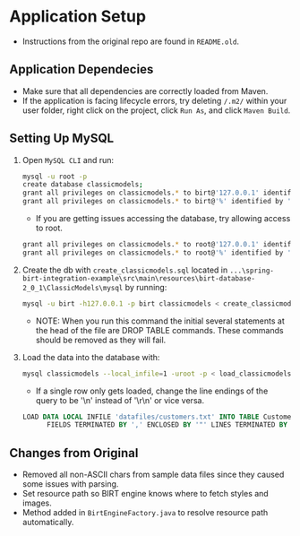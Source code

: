 # Application Setup
* Instructions from the original repo are found in `README.old`.

## Application Dependecies
* Make sure that all dependencies are correctly loaded from Maven.
* If the application is facing lifecycle errors, try deleting `/.m2/` within your user folder, right click on the project, click `Run As`, and click `Maven Build`.

## Setting Up MySQL
1. Open `MySQL CLI` and run:
	```bash
	mysql -u root -p
	create database classicmodels;
	grant all privileges on classicmodels.* to birt@'127.0.0.1' identified by 'birt';
	grant all privileges on classicmodels.* to birt@'%' identified by 'birt' ;
	```
	* If you are getting issues accessing the database, try allowing access to root.
	```bash
	grant all privileges on classicmodels.* to root@'127.0.0.1' identified by 'root';
	grant all privileges on classicmodels.* to root@'%' identified by 'root' ;
	```
	
2. Create the db with `create_classicmodels.sql` located in `...\spring-birt-integration-example\src\main\resources\birt-database-2_0_1\ClassicModels\mysql` by running:
	```bash
	mysql -u birt -h127.0.0.1 -p birt classicmodels < create_classicmodels.sql
	```
	* NOTE: When you run this command the initial several statements at the head of the file are DROP TABLE commands. These commands should be removed as they will fail.
	
3. Load the data into the database with:
	```bash
	mysql classicmodels --local_infile=1 -uroot -p < load_classicmodels.sql
	```
	* If a single row only gets loaded, change the line endings of the query to be '\n' instead of '\r\n' or vice versa.
	```sql
	LOAD DATA LOCAL INFILE 'datafiles/customers.txt' INTO TABLE Customers
          FIELDS TERMINATED BY ',' ENCLOSED BY '"' LINES TERMINATED BY '\r\n';
	```

	
## Changes from Original
* Removed all non-ASCII chars from sample data files since they caused some issues with parsing.
* Set resource path so BIRT engine knows where to fetch styles and images.
* Method added in `BirtEngineFactory.java` to resolve resource path automatically.